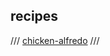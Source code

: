 ## recipes

/// [chicken-alfredo](https://www.thekitchn.com/how-to-make-chicken-alfredo-pasta-249767?amp=1)
///


